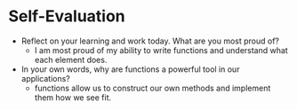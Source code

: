 # Self-Evaluation

- Reflect on your learning and work today. What are you most proud of?
    - I am most proud of my ability to write functions and understand what each element does.
- In your own words, why are functions a powerful tool in our applications?
    - functions allow us to construct our own methods and implement them how we see fit. 